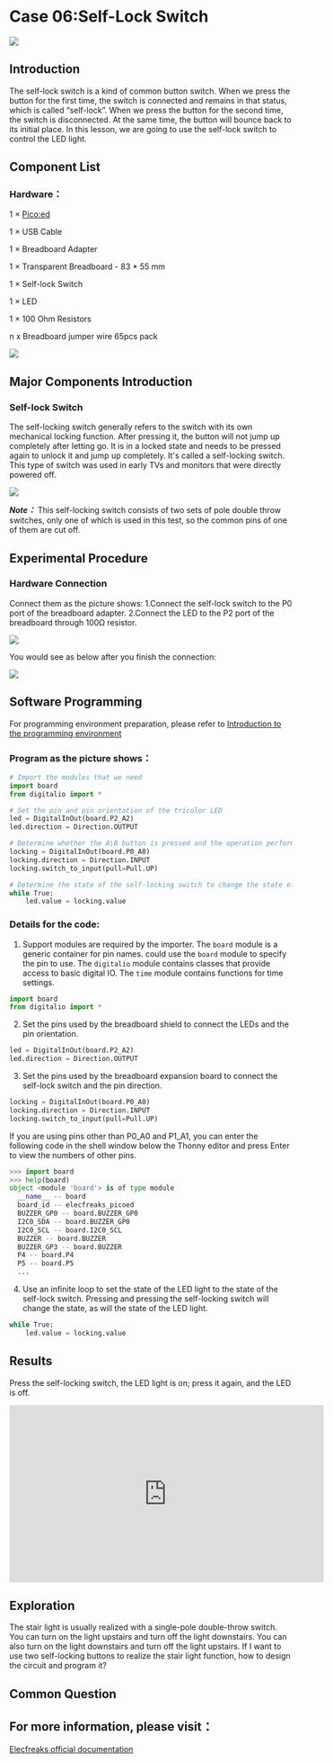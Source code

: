 # Case 06:Self-Lock Switch


![](./images/case0601.png)

## Introduction

The self-lock switch is a kind of common button switch. When we press the button for the first time, the switch is connected and remains in that status, which is called “self-lock”. When we press the button for the second time, the switch is disconnected. At the same time, the button will bounce back to its initial place. In this lesson, we are going to use the self-lock switch to control the LED light.
## Component List

### Hardware：

1 × [Pico:ed](https://www.elecfreaks.com/elecfreaks-pico-ed-v2.html)

1 × USB Cable

1 × Breadboard Adapter

1 × Transparent Breadboard - 83 * 55 mm

1 × Self-lock Switch

1 × LED

1 × 100 Ohm Resistors

n x Breadboard jumper wire 65pcs pack


![](./images/starter-kit01.png)



## Major Components Introduction

### Self-lock Switch

The self-locking switch generally refers to the switch with its own mechanical locking function. After pressing it, the button will not jump up completely after letting go. It is in a locked state and needs to be pressed again to unlock it and jump up completely. It's called a self-locking switch. This type of switch was used in early TVs and monitors that were directly powered off.

![](./images/case0602.png)

***Note：*** This self-locking switch consists of two sets of pole double throw switches, only one of which is used in this test, so the common pins of one of them are cut off.

## Experimental Procedure

### Hardware Connection

Connect them as the picture shows:
1.Connect the self-lock switch to the P0 port of the breadboard adapter.
2.Connect the LED to the P2 port of the breadboard through 100Ω resistor.

![](./images/case06.png)

You would see as below after you finish the connection:

![](./images/zisuo.png)

## Software Programming
For programming environment preparation, please refer to [Introduction to the programming environment](https://www.yuque.com/elecfreaks-learn/picoed/er7nuh)
### Program as the picture shows：

```python
# Import the modules that we need
import board
from digitalio import *

# Set the pin and pin orientation of the tricolor LED
led = DigitalInOut(board.P2_A2)
led.direction = Direction.OUTPUT

# Determine whether the A\B button is pressed and the operation performed
locking = DigitalInOut(board.P0_A0)
locking.direction = Direction.INPUT
locking.switch_to_input(pull=Pull.UP)

# Determine the state of the self-locking switch to change the state of the LED light
while True:
    led.value = locking.value
```
### Details for the code:

1. Support modules are required by the importer. The `board` module is a generic container for pin names. could use the `board` module to specify the pin to use. The `digitalio` module contains classes that provide access to basic digital IO. The `time` module contains functions for time settings.
```python
import board
from digitalio import *
```

2. Set the pins used by the breadboard shield to connect the LEDs and the pin orientation.
```python
led = DigitalInOut(board.P2_A2)
led.direction = Direction.OUTPUT
```

3. Set the pins used by the breadboard expansion board to connect the self-lock switch and the pin direction.
```python
locking = DigitalInOut(board.P0_A0)
locking.direction = Direction.INPUT
locking.switch_to_input(pull=Pull.UP)
```
If you are using pins other than P0_A0 and P1_A1, you can enter the following code in the shell window below the Thonny editor and press Enter to view the numbers of other pins.
```python
>>> import board
>>> help(board)
object <module 'board'> is of type module
  __name__ -- board
  board_id -- elecfreaks_picoed
  BUZZER_GP0 -- board.BUZZER_GP0
  I2C0_SDA -- board.BUZZER_GP0
  I2C0_SCL -- board.I2C0_SCL
  BUZZER -- board.BUZZER
  BUZZER_GP3 -- board.BUZZER
  P4 -- board.P4
  P5 -- board.P5
  ...
```

4. Use an infinite loop to set the state of the LED light to the state of the self-lock switch. Pressing and pressing the self-locking switch will change the state, as will the state of the LED light.
```python
while True:
    led.value = locking.value
```
## Results
Press the self-locking switch, the LED light is on; press it again, and the LED is off.

<iframe width="560" height="315" src="https://www.youtube.com/embed/zPNeZOR0sn8" title="YouTube video player" frameborder="0" allow="accelerometer; autoplay; clipboard-write; encrypted-media; gyroscope; picture-in-picture" allowfullscreen></iframe>

## Exploration
The stair light is usually realized with a single-pole double-throw switch. You can turn on the light upstairs and turn off the light downstairs. You can also turn on the light downstairs and turn off the light upstairs. If I want to use two self-locking buttons to realize the stair light function, how to design the circuit and program it?
## Common Question
## For more information, please visit：
[Elecfreaks official documentation](https://www.elecfreaks.com/learn-en/)
